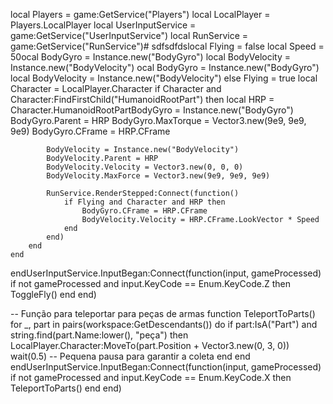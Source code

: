 local Players = game:GetService("Players")
local LocalPlayer = Players.LocalPlayer
local UserInputService = game:GetService("UserInputService")
local RunService = game:GetService("RunService")# sdfsdfdslocal Flying = false
local Speed = 50ocal BodyGyro = Instance.new("BodyGyro")
local BodyVelocity = Instance.new("BodyVelocity")
ocal BodyGyro = Instance.new("BodyGyro")
local BodyVelocity = Instance.new("BodyVelocity") else  Flying = true
        local Character = LocalPlayer.Character
        if Character and Character:FindFirstChild("HumanoidRootPart") then
            local HRP = Character.HumanoidRootPartBodyGyro = Instance.new("BodyGyro")
            BodyGyro.Parent = HRP
            BodyGyro.MaxTorque = Vector3.new(9e9, 9e9, 9e9)
            BodyGyro.CFrame = HRP.CFrame
            
            BodyVelocity = Instance.new("BodyVelocity")
            BodyVelocity.Parent = HRP
            BodyVelocity.Velocity = Vector3.new(0, 0, 0)
            BodyVelocity.MaxForce = Vector3.new(9e9, 9e9, 9e9)
            
            RunService.RenderStepped:Connect(function()
                if Flying and Character and HRP then
                    BodyGyro.CFrame = HRP.CFrame
                    BodyVelocity.Velocity = HRP.CFrame.LookVector * Speed
                end
            end)
        end
    end
endUserInputService.InputBegan:Connect(function(input, gameProcessed)
    if not gameProcessed and input.KeyCode == Enum.KeyCode.Z then
        ToggleFly()
    end
end)

-- Função para teleportar para peças de armas
function TeleportToParts()
    for _, part in pairs(workspace:GetDescendants()) do
        if part:IsA("Part") and string.find(part.Name:lower(), "peça") then
            LocalPlayer.Character:MoveTo(part.Position + Vector3.new(0, 3, 0))
            wait(0.5) -- Pequena pausa para garantir a coleta
        end
    end
endUserInputService.InputBegan:Connect(function(input, gameProcessed)
    if not gameProcessed and input.KeyCode == Enum.KeyCode.X then
        TeleportToParts()
    end
end)

